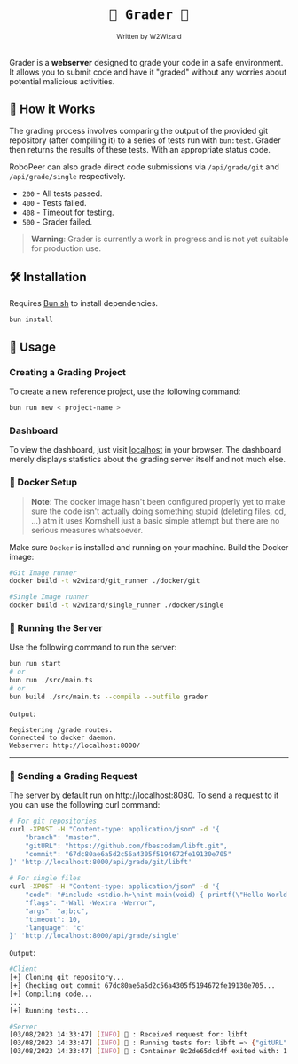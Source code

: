 <div align="center">
    <h1><code>🧪 Grader 🧪</code></h1>
    <sub>Written by W2Wizard</sub>
</div>
<br/>

Grader is a **webserver** designed to grade your code in a safe environment. It allows you to submit code and have it "graded" without any worries about potential malicious activities.

## 🎯 How it Works

The grading process involves comparing the output of the provided git repository (after compiling it) to a series of tests run with `bun:test`. Grader then returns the results of these tests. With an appropriate status code.

RoboPeer can also grade direct code submissions via `/api/grade/git` and `/api/grade/single` respectively.

- `200` - All tests passed.
- `400` - Tests failed.
- `408` - Timeout for testing.
- `500` - Grader failed.

> **Warning**: Grader is currently a work in progress and is not yet suitable for production use.

## 🛠️ Installation
Requires [Bun.sh](https://bun.sh) to install dependencies.

```bash
bun install
```

## 🚀 Usage 

### Creating a Grading Project

To create a new reference project, use the following command:
```bash
bun run new < project-name >
```

### Dashboard

To view the dashboard, just visit [localhost](http://localhost:8000/) in your browser.
The dashboard merely displays statistics about the grading server itself and not much else.

### 🐳 Docker Setup

> **Note**: The docker image hasn't been configured properly yet to make sure the code isn't actually doing something stupid (deleting files, cd, ...) atm it uses Kornshell just a basic simple attempt but there are no serious measures whatsoever.

Make sure `Docker` is installed and running on your machine.
Build the Docker image:

```bash
#Git Image runner
docker build -t w2wizard/git_runner ./docker/git

#Single Image runner
docker build -t w2wizard/single_runner ./docker/single
```
### 🧰 Running the Server
Use the following command to run the server:
```bash
bun run start
# or
bun run ./src/main.ts
# or
bun build ./src/main.ts --compile --outfile grader
```
`Output`:
```
Registering /grade routes.
Connected to docker daemon.
Webserver: http://localhost:8000/
```

---

### 📨 Sending a Grading Request
The server by default run on http://localhost:8080. To send a request to it you can use the following curl command:
```bash
# For git repositories
curl -XPOST -H "Content-type: application/json" -d '{
    "branch": "master",
    "gitURL": "https://github.com/fbescodam/libft.git",
    "commit": "67dc80ae6a5d2c56a4305f5194672fe19130e705"
}' 'http://localhost:8000/api/grade/git/libft'
```

```bash
# For single files
curl -XPOST -H "Content-type: application/json" -d '{
    "code": "#include <stdio.h>\nint main(void) { printf(\"Hello World!\"); return 0; }",
    "flags": "-Wall -Wextra -Werror",
    "args": "a;b;c",
    "timeout": 10,
    "language": "c"
}' 'http://localhost:8000/api/grade/single'
```

`Output`: 
```bash
#Client
[+] Cloning git repository...
[+] Checking out commit 67dc80ae6a5d2c56a4305f5194672fe19130e705...
[+] Compiling code...
...
[+] Running tests...
```

```bash
#Server
[03/08/2023 14:33:47] [INFO] 📝 : Received request for: libft
[03/08/2023 14:33:47] [INFO] 📝 : Running tests for: libft => {"gitURL":"https://github.com/fbescodam/libft.git","branch":"master","commit":"67dc80ae6a5d2c56a4305f5194672fe19130e705"}
[03/08/2023 14:33:47] [INFO] 📝 : Container 8c2de65dcd4f exited with: 1
```
